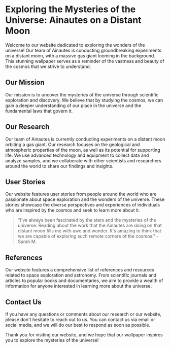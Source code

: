 <!--font:Cinzel Decorative-->

# Exploring the Mysteries of the Universe: Ainautes on a Distant Moon

Welcome to our website dedicated to exploring the wonders of the universe! Our team of Ainautes is conducting groundbreaking experiments on a distant moon, with a massive gas giant looming in the background. This stunning wallpaper serves as a reminder of the vastness and beauty of the cosmos that we strive to understand.

## Our Mission

Our mission is to uncover the mysteries of the universe through scientific exploration and discovery. We believe that by studying the cosmos, we can gain a deeper understanding of our place in the universe and the fundamental laws that govern it.

## Our Research

Our team of Ainautes is currently conducting experiments on a distant moon orbiting a gas giant. Our research focuses on the geological and atmospheric properties of the moon, as well as its potential for supporting life. We use advanced technology and equipment to collect data and analyze samples, and we collaborate with other scientists and researchers around the world to share our findings and insights.

## User Stories

Our website features user stories from people around the world who are passionate about space exploration and the wonders of the universe. These stories showcase the diverse perspectives and experiences of individuals who are inspired by the cosmos and seek to learn more about it.

> "I've always been fascinated by the stars and the mysteries of the universe. Reading about the work that the Ainautes are doing on that distant moon fills me with awe and wonder. It's amazing to think that we are capable of exploring such remote corners of the cosmos." - Sarah M.

## References

Our website features a comprehensive list of references and resources related to space exploration and astronomy. From scientific journals and articles to popular books and documentaries, we aim to provide a wealth of information for anyone interested in learning more about the universe.

## Contact Us

If you have any questions or comments about our research or our website, please don't hesitate to reach out to us. You can contact us via email or social media, and we will do our best to respond as soon as possible.

Thank you for visiting our website, and we hope that our wallpaper inspires you to explore the mysteries of the universe!

<!--

Write me content for website with wallpaper which alt text is:

"A group of Ainautes conducting experiments on a distant moon, with a massive gas giant looming in the background."

The name/title of the page should not be 1:1 copy of the alt text but rather a real content of the website which is using this wallpaper.

- Use markdown format 
- Start with heading
- Heading should be short and concise
- The content should look like a real website 
- The website should not be about the wallpaper, wallpaper is just a related background
- Heading should be contain work "wallpaper" or "background"
- Include real sections like references, contact, user stories, etc. use things relevant to the page purpose.
- Feel free to use structure like headings, bullets, numbering, blockquotes, paragraphs, horizontal lines, etc.
- You can use formatting like bold or _italic_
- You can include UTF-8 emojis
- Links should be only #hash anchors (and you can refer to the document itself)
- Do not include images


---


# Exploring the Mysteries of the Universe: Ainautes on a Distant Moon

Welcome to our website dedicated to exploring the wonders of the universe! Our team of Ainautes is conducting groundbreaking experiments on a distant moon, with a massive gas giant looming in the background. This stunning wallpaper serves as a reminder of the vastness and beauty of the cosmos that we strive to understand.

## Our Mission

Our mission is to uncover the mysteries of the universe through scientific exploration and discovery. We believe that by studying the cosmos, we can gain a deeper understanding of our place in the universe and the fundamental laws that govern it.

## Our Research

Our team of Ainautes is currently conducting experiments on a distant moon orbiting a gas giant. Our research focuses on the geological and atmospheric properties of the moon, as well as its potential for supporting life. We use advanced technology and equipment to collect data and analyze samples, and we collaborate with other scientists and researchers around the world to share our findings and insights.

## User Stories

Our website features user stories from people around the world who are passionate about space exploration and the wonders of the universe. These stories showcase the diverse perspectives and experiences of individuals who are inspired by the cosmos and seek to learn more about it.

> "I've always been fascinated by the stars and the mysteries of the universe. Reading about the work that the Ainautes are doing on that distant moon fills me with awe and wonder. It's amazing to think that we are capable of exploring such remote corners of the cosmos." - Sarah M.

## References

Our website features a comprehensive list of references and resources related to space exploration and astronomy. From scientific journals and articles to popular books and documentaries, we aim to provide a wealth of information for anyone interested in learning more about the universe.

## Contact Us

If you have any questions or comments about our research or our website, please don't hesitate to reach out to us. You can contact us via email or social media, and we will do our best to respond as soon as possible.

Thank you for visiting our website, and we hope that our wallpaper inspires you to explore the mysteries of the universe!

-->
